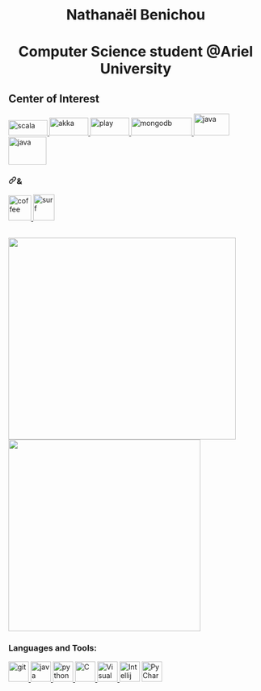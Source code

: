 <h1 align="center">Nathanaël Benichou</h1>
<h1 align="center">Computer Science student @Ariel University</h2>
<h2>Center of Interest</h2>


<p align="left">
<a href="#"> <img src="https://camo.githubusercontent.com/932ed3ef4f746f9d12b8c54cd8d68f93b4f8b44ddb4cdeb66b6b4c3bb9616efa/68747470733a2f2f75706c6f61642e77696b696d656469612e6f72672f77696b6970656469612f636f6d6d6f6e732f382f38352f5363616c615f6c6f676f2e706e67" alt="scala" width="77" height="30" data-canonical-src="https://upload.wikimedia.org/wikipedia/commons/8/85/Scala_logo.png" style="max-width:100%;"> </a><a href="#"> <img src="https://camo.githubusercontent.com/9a76858d385c9a72fc5e9b5d290021f42b82ea61a7a645e2c45624baf6429201/68747470733a2f2f75706c6f61642e77696b696d656469612e6f72672f77696b6970656469612f656e2f7468756d622f352f35652f416b6b615f746f6f6c6b69745f6c6f676f2e7376672f3132303070782d416b6b615f746f6f6c6b69745f6c6f676f2e7376672e706e67" alt="akka" width="77" height="35" data-canonical-src="https://upload.wikimedia.org/wikipedia/en/thumb/5/5e/Akka_toolkit_logo.svg/1200px-Akka_toolkit_logo.svg.png" style="max-width:100%;"> </a><a href="#"> <img src="https://camo.githubusercontent.com/d35256d5b8dc21034344bb6f6281b3fdd6e4a1fc31794fcee3281adeedfe81c7/68747470733a2f2f7777772e706c61796672616d65776f726b2e636f6d2f6173736574732f696d616765732f6c6f676f732f33373430313432613562366437653563373361666332323366383337633265642d706c61795f66756c6c5f636f6c6f722e706e67" alt="play" width="77" height="35" data-canonical-src="https://www.playframework.com/assets/images/logos/3740142a5b6d7e5c73afc223f837c2ed-play_full_color.png" style="max-width:100%;"> </a><a href="#"><img src="https://camo.githubusercontent.com/a12fc921e79e75422c0b8e49834d50c93fe5235791353a3de616afaf1f0dd1a4/68747470733a2f2f7765626173736574732e6d6f6e676f64622e636f6d2f5f636f6d5f6173736574732f636d732f6d6f6e676f64625f6c6f676f312d3736747767637532646d2e706e67" alt="mongodb" width="120" height="35" data-canonical-src="https://webassets.mongodb.com/_com_assets/cms/mongodb_logo1-76twgcu2dm.png" style="max-width:100%;"> </a><a href="#"><img src="https://camo.githubusercontent.com/b05af998baff3fc8a3181e5e73d225c145436abe4692db047195bacc10ee4911/68747470733a2f2f313030306c6f676f732e6e65742f77702d636f6e74656e742f75706c6f6164732f323032302f30392f4a6176612d4c6f676f2e706e67" alt="java" width="70" height="43" data-canonical-src="https://1000logos.net/wp-content/uploads/2020/09/Java-Logo.png" style="max-width:100%;"> </a><a href="#"><img src="https://camo.githubusercontent.com/93d1a921726b3482f425a01005a9d9bd326c3da1e0f1ead8cce623c609d704bd/68747470733a2f2f75706c6f61642e77696b696d656469612e6f72672f77696b6970656469612f636f6d6d6f6e732f7468756d622f612f61372f52656163742d69636f6e2e7376672f3132303070782d52656163742d69636f6e2e7376672e706e67" alt="java" width="75" height="55" data-canonical-src="https://upload.wikimedia.org/wikipedia/commons/thumb/a/a7/React-icon.svg/1200px-React-icon.svg.png" style="max-width:100%;"> </a></p><h3 align="left"><a id="" class="anchor" aria-hidden="true" href="#"><svg class="octicon octicon-link" viewBox="0 0 16 16" version="1.1" width="16" height="16" aria-hidden="true"><path fill-rule="evenodd" d="M7.775 3.275a.75.75 0 001.06 1.06l1.25-1.25a2 2 0 112.83 2.83l-2.5 2.5a2 2 0 01-2.83 0 .75.75 0 00-1.06 1.06 3.5 3.5 0 004.95 0l2.5-2.5a3.5 3.5 0 00-4.95-4.95l-1.25 1.25zm-4.69 9.64a2 2 0 010-2.83l2.5-2.5a2 2 0 012.83 0 .75.75 0 001.06-1.06 3.5 3.5 0 00-4.95 0l-2.5 2.5a3.5 3.5 0 004.95 4.95l1.25-1.25a.75.75 0 00-1.06-1.06l-1.25 1.25a2 2 0 01-2.83 0z"></path></svg></a>&amp;</h3><a href="#"><img src="https://camo.githubusercontent.com/f291ce6ba41e44eb3006ce8bd83ef53321fb7c51d577943824f9130f345387c0/68747470733a2f2f656d6f6a6970656469612d75732e73332e6475616c737461636b2e75732d776573742d312e616d617a6f6e6177732e636f6d2f7468756d62732f3234302f66616365626f6f6b2f36352f686f742d62657665726167655f323631352e706e67" alt="coffee" width="45" height="50" data-canonical-src="https://emojipedia-us.s3.dualstack.us-west-1.amazonaws.com/thumbs/240/facebook/65/hot-beverage_2615.png" style="max-width:100%;"> </a><a href="#"><img src="https://camo.githubusercontent.com/90060792ad67bdca25674d7ae804f33c1248ff8d100f599339caeae4ea9707fa/68747470733a2f2f656d6f6a6970656469612d75732e73332e6475616c737461636b2e75732d776573742d312e616d617a6f6e6177732e636f6d2f7468756d62732f3234302f77686174736170702f3237332f706572736f6e2d73757266696e675f31663363342e706e67" alt="surf" width="42" height="52" data-canonical-src="https://emojipedia-us.s3.dualstack.us-west-1.amazonaws.com/thumbs/240/whatsapp/273/person-surfing_1f3c4.png" style="max-width:100%;"> </a>
<p></p>




</br>

<a href="https://github.com/Golem97/convoychat">
  <img align="center" src="https://github-readme-stats.vercel.app/api?username=Golem97&show_icons=true&theme=highcontrast" width="450" height="400"/>
</a> 

<a href="https://github.com/Golem97/github-readme-stats">
  <img align="center" src="https://github-readme-stats.vercel.app/api/top-langs/?username=Golem97&layout=compact&theme=highcontrast" width="380" height="380"  />
</a>

<h3 align="left">Languages and Tools:</h3>
<p align="left"> 
<a href="https://git-scm.com/" target="git"> <img src="https://www.vectorlogo.zone/logos/git-scm/git-scm-icon.svg" alt="git" width="40" height="40"/>  </a>
<a href="https://www.java.com" target="Java"> <img src="https://github.com/tomchen/stack-icons/blob/master/logos/java.svg" alt="java" width="40" height="40"/>  </a>  
<a href="https://www.python.org" target="Python"> <img src="https://github.com/tomchen/stack-icons/blob/master/logos/python.svg" alt="python" width="40" height="40"/>  </a>  
<a href="https://en.wikipedia.org/wiki/C_(programming_language)" title="C"> <img src="https://github.com/tomchen/stack-icons/blob/master/logos/c.svg" alt="C" width="40" height="40"/>  </a>  
<a href="https://code.visualstudio.com/" title="Visual Studio Code"> <img src="https://github.com/tomchen/stack-icons/blob/master/logos/visual-studio-code.svg" alt="Visual Studio Code" width="40" height="40"/>  </a>  
<a href="https://www.jetbrains.com/idea/" title="Intellij IDEA"> <img src="https://github.com/tomchen/stack-icons/blob/master/logos/intellij-idea.svg" alt="Intellij IDEA" width="40" height="40"/></a>  
<a href="https://www.jetbrains.com/pycharm/" target="PyCharm"> <img src="https://github.com/tomchen/stack-icons/blob/master/logos/pycharm.svg" alt="PyCharm" width="40" height="40"/></a>

</p>
